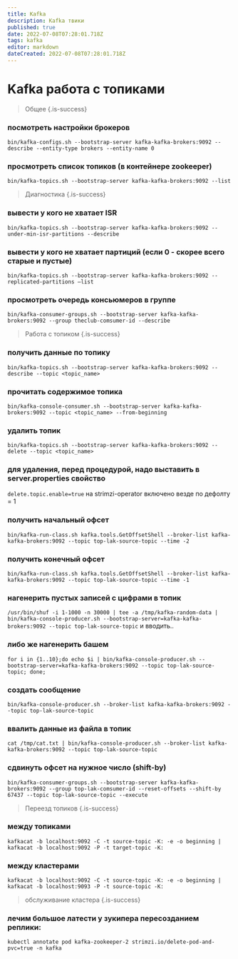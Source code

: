 ```yaml
---
title: Kafka
description: Kafka твики
published: true
date: 2022-07-08T07:28:01.718Z
tags: kafka
editor: markdown
dateCreated: 2022-07-08T07:28:01.718Z
---
```


# Kafka работа с топиками

> Общее
{.is-success}

### посмотреть настройки брокеров
`bin/kafka-configs.sh --bootstrap-server kafka-kafka-brokers:9092 --describe --entity-type brokers --entity-name 0`

### просмотреть список топиков (в контейнере zookeeper)
`bin/kafka-topics.sh --bootstrap-server kafka-kafka-brokers:9092 --list` 

> Диагностика
{.is-success}


### вывести у кого не хватает ISR
`bin/kafka-topics.sh --bootstrap-server kafka-kafka-brokers:9092 --under-min-isr-partitions --describe`

### вывести у кого не хватает партиций (если 0 - скорее всего старые и пустые)
`bin/kafka-topics.sh --bootstrap-server kafka-kafka-brokers:9092 --replicated-partitions —list`

### просмотреть очередь консьюмеров в группе
`bin/kafka-consumer-groups.sh --bootstrap-server kafka-kafka-brokers:9092 --group theclub-comsumer-id --describe`

> Работа с топиком
{.is-success}


### получить данные по топику
`bin/kafka-topics.sh --bootstrap-server kafka-kafka-brokers:9092 --describe --topic <topic_name>`

### прочитать содержимое топика
`bin/kafka-console-consumer.sh --bootstrap-server kafka-kafka-brokers:9092 --topic <topic_name> --from-beginning`

### удалить топик
`bin/kafka-topics.sh --bootstrap-server kafka-kafka-brokers:9092 --delete --topic <topic_name>`

### для удаления, перед процедурой, надо выставить в server.properties свойство
`delete.topic.enable=true`
на strimzi-operator включено везде по дефолту = 1

### получить начальный офсет
`bin/kafka-run-class.sh kafka.tools.GetOffsetShell --broker-list kafka-kafka-brokers:9092 --topic top-lak-source-topic --time -2`

### получить конечный офсет
`bin/kafka-run-class.sh kafka.tools.GetOffsetShell --broker-list kafka-kafka-brokers:9092 --topic top-lak-source-topic --time -1`

### нагенерить пустых записей с цифрами в топик
`/usr/bin/shuf -i 1-1000 -n 30000 | tee -a /tmp/kafka-random-data | bin/kafka-console-producer.sh --bootstrap-server=kafka-kafka-brokers:9092 --topic top-lak-source-topic` 
и вводить..

### либо же нагенерить башем
`for i in {1..10};do echo $i | bin/kafka-console-producer.sh --bootstrap-server=kafka-kafka-brokers:9092 --topic top-lak-source-topic; done;`

### создать сообщение
`bin/kafka-console-producer.sh --broker-list kafka-kafka-brokers:9092 --topic top-lak-source-topic`

### ввалить данные из файла в топик
`cat /tmp/cat.txt | bin/kafka-console-producer.sh --broker-list kafka-kafka-brokers:9092 --topic top-lak-source-topic`

### сдвинуть офсет на нужное число (shift-by)
`bin/kafka-consumer-groups.sh --bootstrap-server kafka-kafka-brokers:9092 --group top-lak-comsumer-id --reset-offsets --shift-by 67437 --topic top-lak-source-topic --execute`

> Переезд топиков
{.is-success}

### между топиками
`kafkacat -b localhost:9092 -C -t source-topic -K: -e -o beginning | kafkacat -b localhost:9092 -P -t target-topic -K: `


### между кластерами
`kafkacat -b localhost:9092 -C -t source-topic -K: -e -o beginning | kafkacat -b localhost:9093 -P -t source-topic -K: `

> обслуживание кластера
{.is-success}

### лечим большое латести у зукипера пересозданием реплики:
`kubectl annotate pod kafka-zookeeper-2 strimzi.io/delete-pod-and-pvc=true -n kafka`